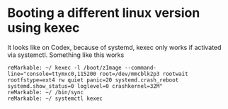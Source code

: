 # Booting a different linux version using kexec

It looks like on Codex, because of systemd, kexec only works if activated via
systemctl. Something like this works

```
reMarkable: ~/ kexec -l /boot/zImage --command-line="console=ttymxc0,115200 root=/dev/mmcblk2p3 rootwait rootfstype=ext4 rw quiet panic=20 systemd.crash_reboot systemd.show_status=0 loglevel=0 crashkernel=32M"
reMarkable: ~/ /bin/sync
reMarkable: ~/ systemctl kexec
```
